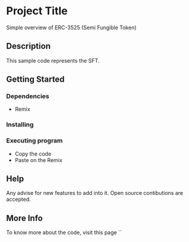 # Project Title

Simple overview of ERC-3525 (Semi Fungible Token)

## Description

This sample code represents the SFT. 


## Getting Started

### Dependencies

* Remix


### Installing


### Executing program

* Copy the code
* Paste on the Remix

## Help

Any advise for new features to add into it. Open source contibutions are accepted. 


## More Info 

To know more about the code, visit this page ``